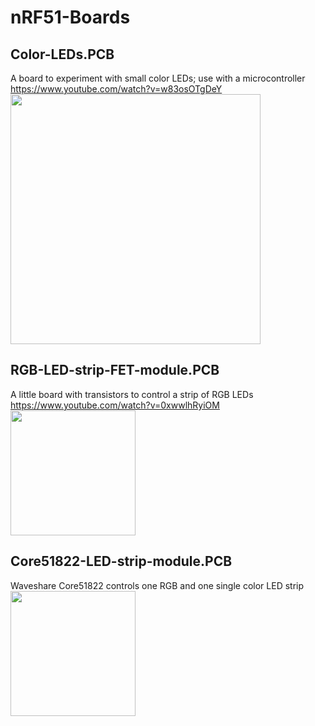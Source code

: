# nRF51-Boards

## Color-LEDs.PCB
A board to experiment with small color LEDs; use with a microcontroller<br/>
https://www.youtube.com/watch?v=w83osOTgDeY<br/>
<a href="https://raw.githubusercontent.com/interoberlin/nRF51-Boards/master/Color-LEDs.PCB/PCB%20bottom.jpg">
<img width="400px" src="https://raw.githubusercontent.com/interoberlin/nRF51-Boards/master/Color-LEDs.PCB/PCB%20bottom.jpg"/>
</a>

## RGB-LED-strip-FET-module.PCB
A little board with transistors to control a strip of RGB LEDs<br/>
https://www.youtube.com/watch?v=0xwwlhRyiOM<br/>
<a href="https://raw.githubusercontent.com/interoberlin/nRF51-Boards/master/RGB-LED-strip-FET-module.PCB/PCB3D.jpg">
<img width="200px" src="https://raw.githubusercontent.com/interoberlin/nRF51-Boards/master/RGB-LED-strip-FET-module.PCB/PCB3D.jpg"/>
</a>

## Core51822-LED-strip-module.PCB
Waveshare Core51822 controls one RGB and one single color LED strip<br/>
<a href="https://raw.githubusercontent.com/interoberlin/nRF51-Boards/master/Core51822-LED-strip-module.PCB/PCB-3D.jpg">
<img width="200px" src="https://raw.githubusercontent.com/interoberlin/nRF51-Boards/master/Core51822-LED-strip-module.PCB/PCB-3D.jpg"/>
</a>